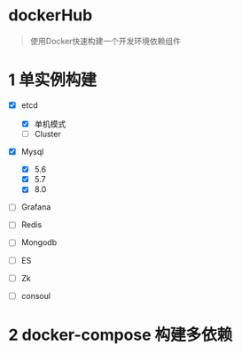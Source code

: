 # dockerHub
> 使用Docker快速构建一个开发环境依赖组件
# 1 单实例构建
* [x] etcd 
    * [x] 单机模式
    * [ ] Cluster
* [x] Mysql
    * [x] 5.6
    * [x] 5.7
    * [x] 8.0
* [ ] Grafana
* [ ] Redis
* [ ] Mongodb
* [ ] ES
* [ ] Zk
* [ ] consoul


# 2 docker-compose 构建多依赖
